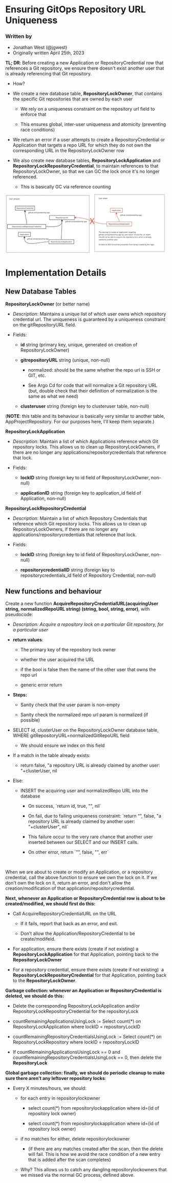 # Ensuring GitOps Repository URL Uniqueness

### Written by
- Jonathan West (@jgwest)
- Originally written April 25th, 2023

**TL; DR**: Before creating a new Application or RepositoryCredential row that references a Git repository, we ensure there doesn't exist another user that is already referencing that Git repository.

- How?

- We create a new database table, **RepositoryLockOwner**, that contains the specific Git repositories that are owned by each user

  - We rely on a uniqueness constraint on the repository url field to enforce that

  - This ensures global, inter-user uniqueness and atomicity (preventing race conditions)

- We return an error if a user attempts to create a RepositoryCredential or Application that targets a repo URL for which they do not own the corresponding URL in the RepositoryLockOwner row

- We also create new database tables, **RepositoryLockApplication** and **RepositoryLockRepositoryCredential**, to maintain references to that RepositoryLockOwner, so that we can GC the lock once it's no longer referenced.

  - This is basically GC via reference counting

![](GitOps-Uniqueness-Diagram1.jpg)


# Implementation Details

## New Database Tables

**RepositoryLockOwner** (or better name)

- _Description_: Maintains a unique list of which user owns which repository credential url. The uniqueness is guaranteed by a uniqueness constraint on the gitRepositoryURL field.

- Fields:

  - **id** string (primary key, unique, generated on creation of RepositoryLockOwner)

  - **gitrepositoryURL** string (unique, non-null)

    - normalized: should be the same whether the repo url is SSH or GIT, etc.

    - See Argo Cd for code that will normalize a Git repository URL (but, double check that their definition of normalization is the same as what we need)

  - **clusteruser** string (foreign key to clusteruser table, non-null)

(**NOTE**: this table and its behaviour is basically very similar to another table, AppProjectRepository. For our purposes here, I'll keep them separate.)

**RepositoryLockApplication**

- _Description_: Maintain a list of which Applications reference which Git repository locks. This allows us to clean up RepositoryLockOwners, if there are no longer any applications/repositorycredentials that reference that lock.

- Fields:

  - **lockID** string (foreign key to id field of RepositoryLockOwner, non-null)

  - **applicationID** string (foreign key to application\_id field of Application, non-null)

**RepositoryLockRepositoryCredential**

- _Description_: Maintain a list of which Repository Credentials that reference which Git repository locks. This allows us to clean up RepositoryLockOwners, if there are no longer any applications/repositorycredentials that reference that lock.

- Fields:

  - **lockID** string (foreign key to id field of RepositoryLockOwner, non-null)

  - **repositorycredentialID** string (foreign key to repositorycredentials\_id field of Repository Credential, non-null)


## New functions and behaviour

Create a new function **AcquireRepositoryCredentialURL(acquiringUser string, normalizedRepoURL string) (string, bool, string, error)**, with pseudocode:

- _Description: Acquire a repository lock on a particular Git repository, for a particular user_

- **return values**: 

  - The primary key of the repository lock owner

  - whether the user acquired the URL

  - if the bool is false then the name of the other user that owns the repo url

  - generic error return

- **Steps:**

  - Sanity check that the user param is non-empty

  - Sanity check the normalized repo url param is normalized (if possible)

* SELECT id, clusterUser on the RepositoryLockOwner database table,  WHERE gitRepositoryURL=normalizedGitRepoURL field

  - We should ensure we index on this field

* If a match in the table already exists:

  - return false, "a repository URL is already claimed by another user: "+clusterUser, nil

* Else:

  - INSERT the acquiring user and normalizedRepo URL into the database

    - On success, \`return id, true, "", nil\`

    - On fail, due to failing uniqueness constraint: \`return “”, false, "a repository URL is already claimed by another user: "+clusterUser", nil\`

    - This failure occur to the very rare chance that another user inserted between our SELECT and our INSERT calls.

    - On other error, return \`””, false, "", err\`

     

When we are about to create or modify an Application, or a repository credential, call the above function to ensure we own the lock on it. If we don't own the lock on it, return an error, and don't allow the creation/modification of that application/repositorycredential.

**Next, whenever an Application or RepositoryCredential row is about to be created/modified, we should first do this:**

- Call AcquireRepositoryCredentialURL on the URL

  - If it fails, report that back as an error, and exit.

  - Don’t allow the Application/RepositoryCredential to be create/modifeid.

- For application, ensure there exists (create if not existing) a **RepositoryLockApplication** for that Application, pointing back to the **RepositoryLockOwner**

- For a repository credential, ensure there exists (create if not existing)  a **RepositoryLockRepositoryCredential** for that Application, pointing back to the **RepositoryLockOwner**.

**Garbage collection: whenever an Application or RepositoryCredential is deleted, we should do this:**

- Delete the corresponding RepositoryLockApplication and/or RepositoryLockRepositoryCredential for the repositoryLock

- countRemainingApplicationsUsingLock := Select count(\*) on RepositoryLockApplication where lockID = repositoryLockID

- countRemainingRepositoryCredentialsUsingLock := Select count(\*) on RepositoryLockRepository where lockID = repositoryLockID

- If countRemainingApplicationsUsingLock == 0 and countRemainingRepositoryCredentialsUsingLock == 0, then delete the **RepositoryLock**


**Global garbage collection: finally, we should do periodic cleanup to make sure there aren’t any leftover repository locks**:

- Every X minutes/hours, we should:

  - for each entry in repositorylockowner

    - select count(\*) from repositorylockapplication where id=(id of repository lock owner)

    - select count(\*) from repositorylockapplication where id=(id of repository lock owner)

  - if no matches for either, delete repositorylockowner

    - (if there are any matches created after the scan, then the delete will fail. This is how we avoid the race condition of a new entry that is added after the scan completes)

  - Why? This allows us to catch any dangling repositorylockowners that we missed via the normal GC process, defined above.
